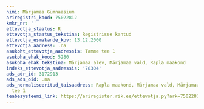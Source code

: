 ```yaml
---
nimi: Märjamaa Gümnaasium
ariregistri_kood: 75022812
kmkr_nr: ''
ettevotja_staatus: R
ettevotja_staatus_tekstina: Registrisse kantud
ettevotja_esmakande_kpv: 13.12.2000
ettevotja_aadress: .na
asukoht_ettevotja_aadressis: Tamme tee 1
asukoha_ehak_kood: 5280
asukoha_ehak_tekstina: Märjamaa alev, Märjamaa vald, Rapla maakond
indeks_ettevotja_aadressis: '78304'
ads_adr_id: 3172913
ads_ads_oid: .na
ads_normaliseeritud_taisaadress: Rapla maakond, Märjamaa vald, Märjamaa alev, Tamme
  tee 1
teabesysteemi_link: https://ariregister.rik.ee/ettevotja.py?ark=75022812&ref=rekvisiidid
---
```

